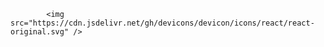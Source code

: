 
            <img src="https://cdn.jsdelivr.net/gh/devicons/devicon/icons/react/react-original.svg" />
          
